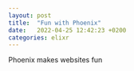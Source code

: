 ```yaml
---
layout: post
title:  "Fun with Phoenix"
date:   2022-04-25 12:42:23 +0200
categories: elixr
---
```


Phoenix makes websites fun

